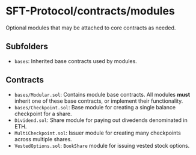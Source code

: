 # SFT-Protocol/contracts/modules

Optional modules that may be attached to core contracts as needed.

## Subfolders

* `bases`: Inherited base contracts used by modules.

## Contracts

* `bases/Modular.sol`: Contains module base contracts. All modules **must** inherit one of these base contracts, or implement their functionality.
* `bases/Checkpoint.sol`: Base module for creating a single balance checkpoint for a share.
* `Dividend.sol`: Share module for paying out divedends denominated in ETH.
* `MultiCheckpoint.sol`: Issuer module for creating many checkpoints across multiple shares.
* `VestedOptions.sol`: `BookShare` module for issuing vested stock options.
